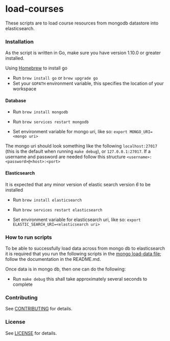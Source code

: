 load-courses
==================

These scripts are to load course resources from mongodb datastore into elasticsearch.

### Installation

As the script is written in Go, make sure you have version 1.10.0 or greater installed.

Using [Homebrew](https://brew.sh/) to install go
* Run `brew install go` or `brew upgrade go`
* Set your `GOPATH` environment variable, this specifies the location of your workspace

#### Database

* Run `brew install mongodb`
* Run `brew services restart mongodb`

* Set environment variable for mongo uri, like so:
`export MONGO_URI=<mongo uri>`

The mongo uri should look something like the following `localhost:27017` (this is the default
when running `make debug`), or `127.0.0.1:27017`. If a username and password are needed follow
this structure `<username>:<password>@<host>:<port>`

#### Elasticsearch

It is expected that any minor version of elastic search version *6* to be installed

* Run `brew install elasticsearch`
* Run `brew services restart elasticsearch`

* Set environment variable for elasticsearch uri, like so:
`export ELASTIC_SEARCH_URI=<elasticsearch uri>`

### How to run scripts

To be able to successfully load data across from mongo db to elasticsearch it is required that you run the following scripts in the [mongo load-data file](https://github.com/office-for-students/alpha-scripts/tree/develop/mongo/load-data); follow the documentation in the README.md.

Once data is in mongo db, then one can do the following:

* Run `make debug` this shall take approximately several seconds to complete

### Contributing

See [CONTRIBUTING](../../CONTRIBUTING.md) for details.

### License

See [LICENSE](../../LICENSE.md) for details.
